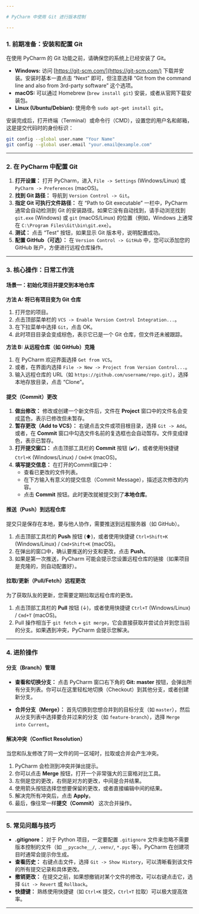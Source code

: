 ```yaml
---

# PyCharm 中使用 Git 进行版本控制

---
```


### 1. 前期准备：安装和配置 Git

在使用 PyCharm 的 Git 功能之前，请确保您的系统上已经安装了 Git。

*   **Windows:** 访问 [https://git-scm.com/](https://git-scm.com/) 下载并安装。安装时基本一直点击 “Next” 即可，但注意选择 “Git from the command line and also from 3rd-party software” 这个选项。
*   **macOS:** 可以通过 Homebrew (`brew install git`) 安装，或者从官网下载安装包。
*   **Linux (Ubuntu/Debian):** 使用命令 `sudo apt-get install git`。

安装完成后，打开终端（Terminal）或命令行（CMD），设置您的用户名和邮箱，这是提交代码时的身份标识：
```bash
git config --global user.name "Your Name"
git config --global user.email "your.email@example.com"
```

---

### 2. 在 PyCharm 中配置 Git

1.  **打开设置：** 打开 PyCharm，进入 `File -> Settings` (Windows/Linux) 或 `PyCharm -> Preferences` (macOS)。
2.  **找到 Git 路径：** 导航到 `Version Control -> Git`。
3.  **指定 Git 可执行文件路径：** 在 “Path to Git executable” 一栏中，PyCharm 通常会自动检测到 Git 的安装路径。如果它没有自动找到，请手动浏览找到 `git.exe` (Windows) 或 `git` (macOS/Linux) 的位置（例如，Windows 上通常在 `C:\Program Files\Git\bin\git.exe`）。
4.  **测试：** 点击 “Test” 按钮，如果显示 Git 版本号，说明配置成功。
5.  **配置 GitHub（可选）：** 在 `Version Control -> GitHub` 中，您可以添加您的 GitHub 账户，方便进行远程仓库操作。




---

### 3. 核心操作：日常工作流

#### 场景一：初始化项目并提交到本地仓库

**方法 A: 将已有项目变为 Git 仓库**
1.  打开您的项目。
2.  点击顶部菜单栏的 `VCS -> Enable Version Control Integration...`。
3.  在下拉菜单中选择 `Git`，点击 OK。
4.  此时项目目录会变成棕色，表示它已是一个 Git 仓库，但文件还未被跟踪。

**方法 B: 从远程仓库（如 GitHub）克隆**
1.  在 PyCharm 欢迎界面选择 `Get from VCS`。
2.  或者，在界面内选择 `File -> New -> Project from Version Control...`。
3.  输入远程仓库的 URL（如 `https://github.com/username/repo.git`），选择本地存放目录，点击 “Clone”。

#### 提交（Commit）更改

1.  **做出修改：** 修改或创建一个新文件后，文件在 **Project** 窗口中的文件名会变成蓝色，表示已修改但未暂存。
2.  **暂存更改（Add to VCS）：** 右键点击文件或项目根目录，选择 `Git -> Add`。或者，在 **Commit** 窗口中勾选文件名前的复选框也会自动暂存。文件变成绿色，表示已暂存。
3.  **打开提交窗口：** 点击顶部工具栏的 **Commit** 按钮 (✔️)，或者使用快捷键 `Ctrl+K` (Windows/Linux) / `Cmd+K` (macOS)。
4.  **填写提交信息：** 在打开的Commit窗口中：
    *   查看已更改的文件列表。
    *   在下方输入有意义的提交信息（Commit Message），描述这次修改的内容。
    *   点击 **Commit** 按钮。此时更改就被提交到了**本地仓库**。



#### 推送（Push）到远程仓库

提交只是保存在本地，要与他人协作，需要推送到远程服务器（如 GitHub）。

1.  点击顶部工具栏的 **Push** 按钮 (⬆️)，或者使用快捷键 `Ctrl+Shift+K` (Windows/Linux) / `Cmd+Shift+K` (macOS)。
2.  在弹出的窗口中，确认要推送的分支和更改，点击 **Push**。
3.  如果是第一次推送，PyCharm 可能会提示您设置远程仓库的链接（如果项目是克隆的，则自动配置好）。

#### 拉取/更新（Pull/Fetch）远程更改

为了获取队友的更新，您需要定期拉取远程仓库的更改。

1.  点击顶部工具栏的 **Pull** 按钮 (↓)，或者使用快捷键 `Ctrl+T` (Windows/Linux) / `Cmd+T` (macOS)。
2.  Pull 操作相当于 `git fetch` + `git merge`，它会直接获取并尝试合并到您当前的分支。如果遇到冲突，PyCharm 会提示您解决。

---

### 4. 进阶操作

#### 分支（Branch）管理

*   **查看和切换分支：** 点击 PyCharm 窗口右下角的 **Git: master** 按钮，会弹出所有分支列表。你可以在这里轻松地切换（Checkout）到其他分支，或者创建新分支。



*   **合并分支（Merge）：** 首先切换到您想合并到的目标分支（如 `master`），然后从分支列表中选择要合并过来的分支（如 `feature-branch`），选择 `Merge into Current`。

#### 解决冲突（Conflict Resolution）

当您和队友修改了同一文件的同一区域时，拉取或合并会产生冲突。

1.  PyCharm 会检测到冲突并弹出提示。
2.  你可以点击 **Merge** 按钮，打开一个非常强大的三窗格对比工具。
3.  左侧是您的更改，右侧是对方的更改，中间是合并结果。
4.  使用箭头按钮选择您想要保留的更改，或者直接编辑中间的结果。
5.  解决完所有冲突后，点击 **Apply**。
6.  最后，像往常一样**提交（Commit）** 这次合并操作。

---

### 5. 常见问题与技巧

*   **.gitignore：** 对于 Python 项目，一定要配置 `.gitignore` 文件来忽略不需要版本控制的文件（如 `__pycache__/`, `.venv/`, `*.pyc` 等）。PyCharm 在创建项目时通常会提示你生成。
*   **查看历史：** 右键点击文件，选择 `Git -> Show History`，可以清晰看到该文件的所有提交记录和具体更改。
*   **撤销更改：** 在提交之前，如果想撤销对某个文件的修改，可以右键点击它，选择 `Git -> Revert` 或 `Rollback`。
*   **快捷键：** 熟练使用快捷键（如 `Ctrl+K` 提交，`Ctrl+T` 拉取）可以极大提高效率。

---

